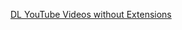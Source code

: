
[DL YouTube Videos without Extensions](https://onehack.us/t/how-to-download-youtube-videos-without-external-tools-or-extensions/)
